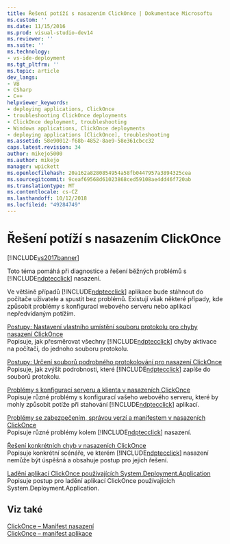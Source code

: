 ```yaml
---
title: Řešení potíží s nasazením ClickOnce | Dokumentace Microsoftu
ms.custom: ''
ms.date: 11/15/2016
ms.prod: visual-studio-dev14
ms.reviewer: ''
ms.suite: ''
ms.technology:
- vs-ide-deployment
ms.tgt_pltfrm: ''
ms.topic: article
dev_langs:
- VB
- CSharp
- C++
helpviewer_keywords:
- deploying applications, ClickOnce
- troubleshooting ClickOnce deployments
- ClickOnce deployment, troubleshooting
- Windows applications, ClickOnce deployments
- deploying applications [ClickOnce], troubleshooting
ms.assetid: 58e90012-f68b-4852-8ae9-58e361cbcc32
caps.latest.revision: 34
author: mikejo5000
ms.author: mikejo
manager: wpickett
ms.openlocfilehash: 20a162a8280854954a58fb0447957a3894325cea
ms.sourcegitcommit: 9ceaf69568d61023868ced59108ae4dd46f720ab
ms.translationtype: MT
ms.contentlocale: cs-CZ
ms.lasthandoff: 10/12/2018
ms.locfileid: "49284749"
---
```

# <a name="troubleshooting-clickonce-deployments"></a>Řešení potíží s nasazením ClickOnce
[!INCLUDE[vs2017banner](../includes/vs2017banner.md)]

Toto téma pomáhá při diagnostice a řešení běžných problémů s [!INCLUDE[ndptecclick](../includes/ndptecclick-md.md)] nasazení.  
  
 Ve většině případů [!INCLUDE[ndptecclick](../includes/ndptecclick-md.md)] aplikace bude stáhnout do počítače uživatele a spustit bez problémů. Existují však některé případy, kde způsobit problémy s konfigurací webového serveru nebo aplikaci nepředvídaným potížím.  
  
 [Postupy: Nastavení vlastního umístění souboru protokolu pro chyby nasazení ClickOnce](../deployment/how-to-set-a-custom-log-file-location-for-clickonce-deployment-errors.md)  
 Popisuje, jak přesměrovat všechny [!INCLUDE[ndptecclick](../includes/ndptecclick-md.md)] chyby aktivace na počítači, do jednoho souboru protokolu.  
  
 [Postupy: Určení souborů podrobného protokolování pro nasazení ClickOnce](../deployment/how-to-specify-verbose-log-files-for-clickonce-deployments.md)  
 Popisuje, jak zvýšit podrobnosti, které [!INCLUDE[ndptecclick](../includes/ndptecclick-md.md)] zapíše do souborů protokolu.  
  
 [Problémy s konfigurací serveru a klienta v nasazeních ClickOnce](../deployment/server-and-client-configuration-issues-in-clickonce-deployments.md)  
 Popisuje různé problémy s konfigurací vašeho webového serveru, které by mohly způsobit potíže při stahování [!INCLUDE[ndptecclick](../includes/ndptecclick-md.md)] aplikací.  
  
 [Problémy se zabezpečením, správou verzí a manifestem v nasazeních ClickOnce](../deployment/security-versioning-and-manifest-issues-in-clickonce-deployments.md)  
 Popisuje různé problémy kolem [!INCLUDE[ndptecclick](../includes/ndptecclick-md.md)] nasazení.  
  
 [Řešení konkrétních chyb v nasazeních ClickOnce](../deployment/troubleshooting-specific-errors-in-clickonce-deployments.md)  
 Popisuje konkrétní scénáře, ve kterém [!INCLUDE[ndptecclick](../includes/ndptecclick-md.md)] nasazení nemůže být úspěšná a obsahuje postup pro jejich řešení.  
  
 [Ladění aplikací ClickOnce používajících System.Deployment.Application](../deployment/debugging-clickonce-applications-that-use-system-deployment-application.md)  
 Popisuje postup pro ladění aplikací ClickOnce používajících System.Deployment.Application.  
  
## <a name="see-also"></a>Viz také  
 [ClickOnce – Manifest nasazení](../deployment/clickonce-deployment-manifest.md)   
 [ClickOnce – manifest aplikace ](../deployment/clickonce-application-manifest.md)



